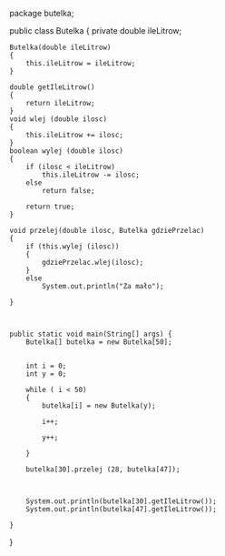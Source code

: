 package butelka;

public class Butelka {
    private double ileLitrow;
    
    
    Butelka(double ileLitrow)
    {
        this.ileLitrow = ileLitrow;
    }
    
    double getIleLitrow()
    {
        return ileLitrow;
    }
    void wlej (double ilosc) 
    {
        this.ileLitrow += ilosc;
    }
    boolean wylej (double ilosc)
    {
        if (ilosc < ileLitrow)
            this.ileLitrow -= ilosc;
        else
            return false;
        
        return true;
    }
    
    void przelej(double ilosc, Butelka gdziePrzelac)
    {
        if (this.wylej (ilosc))
        {
            gdziePrzelac.wlej(ilosc);
        }
        else 
            System.out.println("Za mało");
                    
    }
            

 
    public static void main(String[] args) {
        Butelka[] butelka = new Butelka[50];
        
       
        int i = 0;      
        int y = 0;
        
        while ( i < 50)
        {
            butelka[i] = new Butelka(y);
            
            i++;
            
            y++;
            
        }
                         
        butelka[30].przelej (28, butelka[47]);
        
        
        
        System.out.println(butelka[30].getIleLitrow());
        System.out.println(butelka[47].getIleLitrow());
       
    }   
    
}
